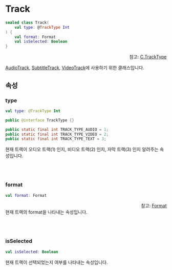 # Track

```kotlin
sealed class Track(
    val type: @TrackType Int
) {
    val format: Format
    val isSelected: Boolean
}
```
<div align="right">
참고: <a href="https://developer.android.com/reference/androidx/media3/common/C.TrackType">C.TrackType</a>
</div>

[AudioTrack](../audio-track/home.md), [SubtitleTrack](../subtitle-track/home.md), [VideoTrack](../video-track/home.md)에 사용하기 위한 클래스입니다.

## 속성

### type
```kotlin
val type: @TrackType Int
```
```java
public @interface TrackType {}

public static final int TRACK_TYPE_AUDIO = 1;
public static final int TRACK_TYPE_VIDEO = 2;
public static final int TRACK_TYPE_TEXT = 3;
```
현재 트랙이 오디오 트랙(1) 인지, 비디오 트랙(2) 인지, 자막 트랙(3) 인지 알려주는 속성입니다. 

<br><br>
### format
```kotlin
val format: Format
```
<div align="right">
참고: <a href="https://developer.android.com/reference/androidx/media3/common/Format">Format</a>
</div>
현재 트랙의 format을 나타내는 속성입니다.

<br><br>
### isSelected
```kotlin
val isSelected: Boolean
```
현재 트랙이 선택되었는지 여부를 나타내는 속성입니다.
